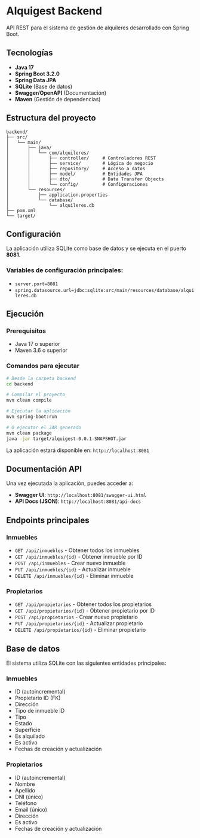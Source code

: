 # Alquigest Backend

API REST para el sistema de gestión de alquileres desarrollado con Spring Boot.

## Tecnologías

- **Java 17**
- **Spring Boot 3.2.0**
- **Spring Data JPA**
- **SQLite** (Base de datos)
- **Swagger/OpenAPI** (Documentación)
- **Maven** (Gestión de dependencias)

## Estructura del proyecto

```
backend/
├── src/
│   └── main/
│       ├── java/
│       │   └── com/alquileres/
│       │       ├── controller/     # Controladores REST
│       │       ├── service/        # Lógica de negocio
│       │       ├── repository/     # Acceso a datos
│       │       ├── model/          # Entidades JPA
│       │       ├── dto/            # Data Transfer Objects
│       │       └── config/         # Configuraciones
│       └── resources/
│           ├── application.properties
│           └── database/
│               └── alquileres.db
├── pom.xml
└── target/
```

## Configuración

La aplicación utiliza SQLite como base de datos y se ejecuta en el puerto **8081**.

### Variables de configuración principales:
- `server.port=8081`
- `spring.datasource.url=jdbc:sqlite:src/main/resources/database/alquileres.db`

## Ejecución

### Prerequisitos
- Java 17 o superior
- Maven 3.6 o superior

### Comandos para ejecutar

```bash
# Desde la carpeta backend
cd backend

# Compilar el proyecto
mvn clean compile

# Ejecutar la aplicación
mvn spring-boot:run

# O ejecutar el JAR generado
mvn clean package
java -jar target/alquigest-0.0.1-SNAPSHOT.jar
```

La aplicación estará disponible en: `http://localhost:8081`

## Documentación API

Una vez ejecutada la aplicación, puedes acceder a:

- **Swagger UI**: `http://localhost:8081/swagger-ui.html`
- **API Docs (JSON)**: `http://localhost:8081/api-docs`

## Endpoints principales

### Inmuebles
- `GET /api/inmuebles` - Obtener todos los inmuebles
- `GET /api/inmuebles/{id}` - Obtener inmueble por ID
- `POST /api/inmuebles` - Crear nuevo inmueble
- `PUT /api/inmuebles/{id}` - Actualizar inmueble
- `DELETE /api/inmuebles/{id}` - Eliminar inmueble

### Propietarios
- `GET /api/propietarios` - Obtener todos los propietarios
- `GET /api/propietarios/{id}` - Obtener propietario por ID
- `POST /api/propietarios` - Crear nuevo propietario
- `PUT /api/propietarios/{id}` - Actualizar propietario
- `DELETE /api/propietarios/{id}` - Eliminar propietario

## Base de datos

El sistema utiliza SQLite con las siguientes entidades principales:

### Inmuebles
- ID (autoincremental)
- Propietario ID (FK)
- Dirección
- Tipo de inmueble ID
- Tipo
- Estado
- Superficie
- Es alquilado
- Es activo
- Fechas de creación y actualización

### Propietarios
- ID (autoincremental)
- Nombre
- Apellido
- DNI (único)
- Teléfono
- Email (único)
- Dirección
- Es activo
- Fechas de creación y actualización
